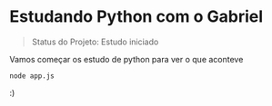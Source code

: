 # Estudando Python com o Gabriel

> Status do Projeto: Estudo iniciado

Vamos começar os estudo de python para ver o que aconteve

```
node app.js
```
:)